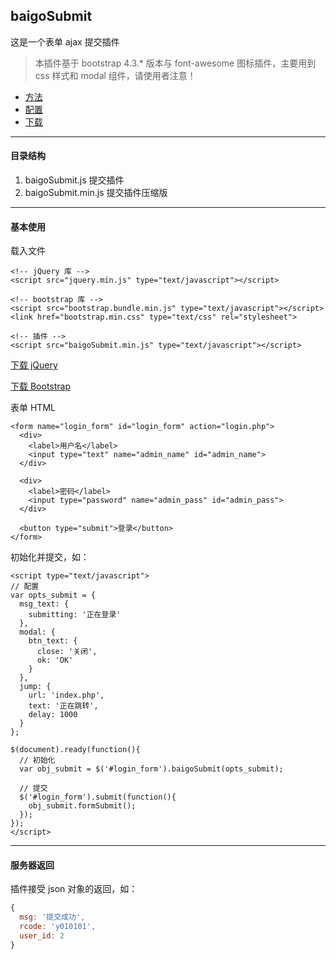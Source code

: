 ## baigoSubmit

这是一个表单 ajax 提交插件

> 本插件基于 bootstrap 4.3.* 版本与 font-awesome 图标插件，主要用到 css 样式和 modal 组件，请使用者注意！

* [方法](method.md)
* [配置](option.md)
* [下载](https://github.com/baigoStudio/ginkgo/tree/master/public/static/lib/baigoSubmit/)

----------

<span id="dir"></span>

#### 目录结构

1. baigoSubmit.js 提交插件
2. baigoSubmit.min.js 提交插件压缩版

----------

<span id="use"></span>

#### 基本使用

载入文件

``` markup
<!-- jQuery 库 -->
<script src="jquery.min.js" type="text/javascript"></script>

<!-- bootstrap 库 -->
<script src="bootstrap.bundle.min.js" type="text/javascript"></script>
<link href="bootstrap.min.css" type="text/css" rel="stylesheet">

<!-- 插件 -->
<script src="baigoSubmit.min.js" type="text/javascript"></script>
```

[下载 jQuery](http://www.jquery.com)

[下载 Bootstrap](http://getbootstrap.com)

表单 HTML

``` markup
<form name="login_form" id="login_form" action="login.php">
  <div>
    <label>用户名</label>
    <input type="text" name="admin_name" id="admin_name">
  </div>

  <div>
    <label>密码</label>
    <input type="password" name="admin_pass" id="admin_pass">
  </div>

  <button type="submit">登录</button>
</form>
```

初始化并提交，如：

``` markup
<script type="text/javascript">
// 配置
var opts_submit = {
  msg_text: {
    submitting: '正在登录'
  },
  modal: {
    btn_text: {
      close: '关闭',
      ok: 'OK'
    }
  },
  jump: {
    url: 'index.php',
    text: '正在跳转',
    delay: 1000
  }
};

$(document).ready(function(){
  // 初始化
  var obj_submit = $('#login_form').baigoSubmit(opts_submit);

  // 提交
  $('#login_form').submit(function(){
    obj_submit.formSubmit();
  });
});
</script>
```

----------

<span id="result"></span>

#### 服务器返回

插件接受 json 对象的返回，如：

``` javascript
{
  msg: '提交成功',
  rcode: 'y010101',
  user_id: 2
}
```
